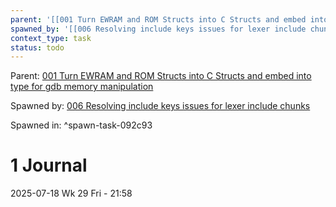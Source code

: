 ```yaml
---
parent: '[[001 Turn EWRAM and ROM Structs into C Structs and embed into type for gdb memory manipulation]]'
spawned_by: '[[006 Resolving include keys issues for lexer include chunks]]'
context_type: task
status: todo
---
```


Parent: [001 Turn EWRAM and ROM Structs into C Structs and embed into type for gdb memory manipulation](../001%20Turn%20EWRAM%20and%20ROM%20Structs%20into%20C%20Structs%20and%20embed%20into%20type%20for%20gdb%20memory%20manipulation.md)

Spawned by: [006 Resolving include keys issues for lexer include chunks](006%20Resolving%20include%20keys%20issues%20for%20lexer%20include%20chunks.md)

Spawned in: [<a name="spawn-task-092c93" />^spawn-task-092c93](006%20Resolving%20include%20keys%20issues%20for%20lexer%20include%20chunks.md#spawn-task-092c93)

# 1 Journal

2025-07-18 Wk 29 Fri - 21:58
